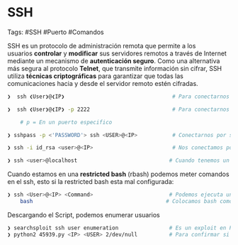 # SSH 

Tags: #SSH #Puerto #Comandos 

SSH es un protocolo de administración remota que permite a los usuarios **controlar** y **modificar** sus servidores remotos a través de Internet mediante un mecanismo de **autenticación seguro**. Como una alternativa más segura al protocolo **Telnet**, que transmite información sin cifrar, SSH utiliza **técnicas criptográficas** para garantizar que todas las comunicaciones hacia y desde el servidor remoto estén cifradas.


```bash
❯  ssh ❮User❯@❮IP❯                                  # Para conectarnos por ssh en el puerto default 22
```

```bash
❯  ssh ❮User❯@❮IP❯ -p 2222                          # Para conectarnos por ssh

	# p = En un puerto especifico
```

```bash
❯ sshpass -p <'PASSWORD'> ssh <USER>@<IP>           # Conectarnos por ssh colocando de una vez la passwd  
```

```bash
❯ ssh -i id_rsa <user>@<IP>                         # Nos conectamos por ssh teniendo un id_rsa con privilegio 600
```

```bash
❯ ssh <user>@localhost                             # Cuando tenemos un authorized_key podemos entrar por SSH sin proporcionar passwd en forma local 
```

Cuando estamos en una **restricted bash** (rbash) podemos meter comandos en el ssh, esto si la restricted bash esta mal configurada:
```bash
❯ ssh <User>@<IP> <Command>                        # Podemos ejecuta un comando, y no nos cargara la restricted bash, y en este caso podemos hacer que nos de una bash. 
	bash                                          # Colocamos bash como comando, podremos interactuar aunque no nos de una pseudo-consola. Pero podemos hacer un tratamiento de la consola Linux
```

Descargando el Script, podemos enumerar usuarios 
```bash
❯ searchsploit ssh user enumeration                # Es un exploit en Python2 que lo podemos enocntrar con SearchSploit y debe ser <7.7 de version para que funcione
❯ python2 45939.py <IP> <USER> 2/dev/null          # Para confirmar si ese usuario existe en esa IP de la victima
```


